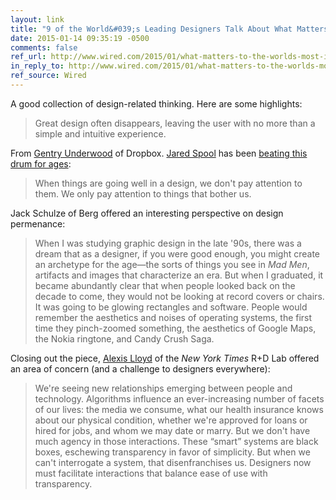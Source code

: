```yaml
---
layout: link
title: "9 of the World&#039;s Leading Designers Talk About What Matters Now"
date: 2015-01-14 09:35:19 -0500
comments: false
ref_url: http://www.wired.com/2015/01/what-matters-to-the-worlds-most-important-designers/
in_reply_to: http://www.wired.com/2015/01/what-matters-to-the-worlds-most-important-designers/
ref_source: Wired
---
```


A good collection of design-related thinking. Here are some highlights:

> Great design often disappears, leaving the user with no more than a simple and intuitive experience.

From [Gentry Underwood](https://twitter.com/gentry) of Dropbox. [Jared Spool](https://twitter.com/jmspool) has been [beating this drum for ages](http://www.uie.com/articles/experiencedesign/):

> When things are going well in a design, we don't pay attention to them. We only pay attention to things that bother us.

Jack Schulze of Berg offered an interesting perspective on design permenance:

> When I was studying graphic design in the late '90s, there was a dream that as a designer, if you were good enough, you might create an archetype for the age—the sorts of things you see in <cite class="movie">Mad Men</cite>, artifacts and images that characterize an era. But when I graduated, it became abundantly clear that when people looked back on the decade to come, they would not be looking at record covers or chairs. It was going to be glowing rectangles and software. People would remember the aesthetics and noises of operating systems, the first time they pinch-zoomed something, the aesthetics of Google Maps, the Nokia ringtone, and Candy Crush Saga.

Closing out the piece, [Alexis Lloyd](https://twitter.com/alexislloyd) of the <cite>New York Times</cite> R+D Lab offered an area of concern (and a challenge to designers everywhere):

> We're seeing new relationships emerging between people and technology. Algorithms influence an ever-increasing number of facets of our lives: the media we consume, what our health insurance knows about our physical condition, whether we're approved for loans or hired for jobs, and whom we may date or marry. But we don't have much agency in those interactions. These “smart” systems are black boxes, eschewing transparency in favor of simplicity. But when we can't interrogate a system, that disenfranchises us. Designers now must facilitate interactions that balance ease of use with transparency.